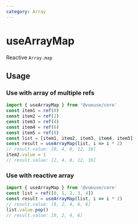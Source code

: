 ```yaml
---
category: Array
---
```


# useArrayMap

Reactive `Array.map`

## Usage

### Use with array of multiple refs

```js
import { useArrayMap } from '@vueuse/core'
const item1 = ref(0)
const item2 = ref(2)
const item3 = ref(4)
const item4 = ref(6)
const item5 = ref(8)
const list = [item1, item2, item3, item4, item5]
const result = useArrayMap(list, i => i * 2)
// result.value: [0, 4, 8, 12, 16]
item2.value = 1
// result.value: [2, 4, 8, 12, 16]
```

### Use with reactive array

```js
import { useArrayMap } from '@vueuse/core'
const list = ref([0, 1, 2, 3, 4])
const result = useArrayMap(list, i => i * 2)
// result.value: [0, 2, 4, 6, 8]
list.value.pop()
// result.value: [0, 2, 4, 6]
```
